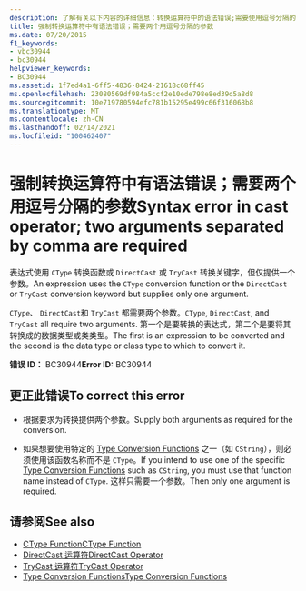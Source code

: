 ```yaml
---
description: 了解有关以下内容的详细信息：转换运算符中的语法错误;需要使用逗号分隔的两个参数
title: 强制转换运算符中有语法错误；需要两个用逗号分隔的参数
ms.date: 07/20/2015
f1_keywords:
- vbc30944
- bc30944
helpviewer_keywords:
- BC30944
ms.assetid: 1f7ed4a1-6ff5-4836-8424-21618c68ff45
ms.openlocfilehash: 23080569df984a5ccf2e10ede798e8ed39d5a8d8
ms.sourcegitcommit: 10e719780594efc781b15295e499c66f316068b8
ms.translationtype: MT
ms.contentlocale: zh-CN
ms.lasthandoff: 02/14/2021
ms.locfileid: "100462407"
---
```

# <a name="syntax-error-in-cast-operator-two-arguments-separated-by-comma-are-required"></a><span data-ttu-id="9fbf8-103">强制转换运算符中有语法错误；需要两个用逗号分隔的参数</span><span class="sxs-lookup"><span data-stu-id="9fbf8-103">Syntax error in cast operator; two arguments separated by comma are required</span></span>

<span data-ttu-id="9fbf8-104">表达式使用 `CType` 转换函数或 `DirectCast` 或 `TryCast` 转换关键字，但仅提供一个参数。</span><span class="sxs-lookup"><span data-stu-id="9fbf8-104">An expression uses the `CType` conversion function or the `DirectCast` or `TryCast` conversion keyword but supplies only one argument.</span></span>  
  
 <span data-ttu-id="9fbf8-105">`CType`、 `DirectCast`和 `TryCast` 都需要两个参数。</span><span class="sxs-lookup"><span data-stu-id="9fbf8-105">`CType`, `DirectCast`, and `TryCast` all require two arguments.</span></span> <span data-ttu-id="9fbf8-106">第一个是要转换的表达式，第二个是要将其转换成的数据类型或类类型。</span><span class="sxs-lookup"><span data-stu-id="9fbf8-106">The first is an expression to be converted and the second is the data type or class type to which to convert it.</span></span>  
  
 <span data-ttu-id="9fbf8-107">**错误 ID：** BC30944</span><span class="sxs-lookup"><span data-stu-id="9fbf8-107">**Error ID:** BC30944</span></span>  
  
## <a name="to-correct-this-error"></a><span data-ttu-id="9fbf8-108">更正此错误</span><span class="sxs-lookup"><span data-stu-id="9fbf8-108">To correct this error</span></span>  
  
- <span data-ttu-id="9fbf8-109">根据要求为转换提供两个参数。</span><span class="sxs-lookup"><span data-stu-id="9fbf8-109">Supply both arguments as required for the conversion.</span></span>  
  
- <span data-ttu-id="9fbf8-110">如果想要使用特定的 [Type Conversion Functions](../language-reference/functions/type-conversion-functions.md) 之一（如 `CString`），则必须使用该函数名称而不是 `CType`。</span><span class="sxs-lookup"><span data-stu-id="9fbf8-110">If you intend to use one of the specific [Type Conversion Functions](../language-reference/functions/type-conversion-functions.md) such as `CString`, you must use that function name instead of `CType`.</span></span> <span data-ttu-id="9fbf8-111">这样只需要一个参数。</span><span class="sxs-lookup"><span data-stu-id="9fbf8-111">Then only one argument is required.</span></span>  
  
## <a name="see-also"></a><span data-ttu-id="9fbf8-112">请参阅</span><span class="sxs-lookup"><span data-stu-id="9fbf8-112">See also</span></span>

- [<span data-ttu-id="9fbf8-113">CType Function</span><span class="sxs-lookup"><span data-stu-id="9fbf8-113">CType Function</span></span>](../language-reference/functions/ctype-function.md)
- [<span data-ttu-id="9fbf8-114">DirectCast 运算符</span><span class="sxs-lookup"><span data-stu-id="9fbf8-114">DirectCast Operator</span></span>](../language-reference/operators/directcast-operator.md)
- [<span data-ttu-id="9fbf8-115">TryCast 运算符</span><span class="sxs-lookup"><span data-stu-id="9fbf8-115">TryCast Operator</span></span>](../language-reference/operators/trycast-operator.md)
- [<span data-ttu-id="9fbf8-116">Type Conversion Functions</span><span class="sxs-lookup"><span data-stu-id="9fbf8-116">Type Conversion Functions</span></span>](../language-reference/functions/type-conversion-functions.md)
